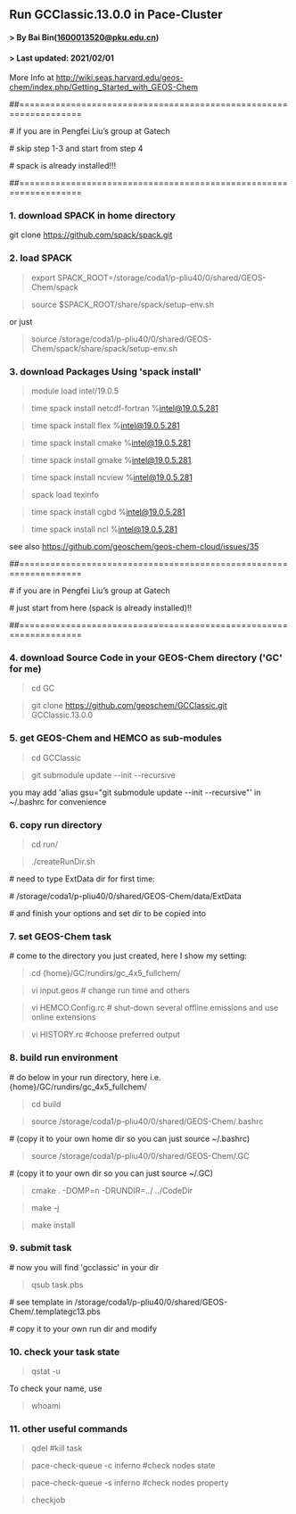 ## Run GCClassic.13.0.0 in Pace-Cluster
#### > By Bai Bin(1600013520@pku.edu.cn)
#### > Last updated: 2021/02/01

More Info at http://wiki.seas.harvard.edu/geos-chem/index.php/Getting_Started_with_GEOS-Chem

##==================================================================

\# if you are in Pengfei Liu’s group at Gatech

\# skip step 1-3 and start from step 4

\# spack is already installed!!!

##==================================================================

### 1. download SPACK in home directory
git clone https://github.com/spack/spack.git

### 2. load SPACK
> export SPACK_ROOT=/storage/coda1/p-pliu40/0/shared/GEOS-Chem/spack

> source $SPACK_ROOT/share/spack/setup-env.sh

or just

> source /storage/coda1/p-pliu40/0/shared/GEOS-Chem/spack/share/spack/setup-env.sh

### 3. download Packages Using 'spack install'
> module load intel/19.0.5

> time spack install netcdf-fortran %intel@19.0.5.281

> time spack install flex %intel@19.0.5.281

> time spack install cmake %intel@19.0.5.281

> time spack install gmake %intel@19.0.5.281

> time spack install ncview %intel@19.0.5.281

> spack load texinfo

> time spack install cgbd %intel@19.0.5.281

> time spack install ncl %intel@19.0.5.281

see also https://github.com/geoschem/geos-chem-cloud/issues/35

##==================================================================

\# if you are in Pengfei Liu’s group at Gatech

\# just start from here (spack is already installed)!!

##==================================================================

### 4. download Source Code in your GEOS-Chem directory ('GC' for me)
> cd GC

> git clone https://github.com/geoschem/GCClassic.git GCClassic.13.0.0

### 5. get GEOS-Chem and HEMCO as sub-modules
> cd GCClassic

> git submodule update --init --recursive

you may add 'alias gsu="git submodule update --init --recursive"' in ~/.bashrc for convenience
 
### 6. copy run directory
> cd run/

> ./createRunDir.sh

\# need to type ExtData dir for first time:

\# /storage/coda1/p-pliu40/0/shared/GEOS-Chem/data/ExtData

\# and finish your options and set dir to be copied into

### 7. set GEOS-Chem task
\# come to the directory you just created, here I show my setting:

> cd {home}/GC/rundirs/gc_4x5_fullchem/

> vi input.geos          # change run time and others

> vi HEMCO.Config.rc     # shut-down several offline emissions and use online extensions

> vi HISTORY.rc          #choose preferred output

### 8. build run environment
\# do below in your run directory, here i.e. {home}/GC/rundirs/gc_4x5_fullchem/

> cd build

> source /storage/coda1/p-pliu40/0/shared/GEOS-Chem/.bashrc 

\# (copy it to your own home dir so you can just source ~/.bashrc)

> source /storage/coda1/p-pliu40/0/shared/GEOS-Chem/.GC 

\# (copy it to your own dir so you can just source ~/.GC)

> cmake . -DOMP=n -DRUNDIR=../ ../CodeDir

> make -j

> make install

### 9. submit task
\# now you will find 'gcclassic' in your dir

> qsub task.pbs

\# see template in /storage/coda1/p-pliu40/0/shared/GEOS-Chem/.templategc13.pbs

\# copy it to your own run dir and modify


### 10. check your task state
> qstat -u <username>

To check your name, use

> whoami

### 11. other useful commands

> qdel <job id> #kill task

> pace-check-queue -c inferno  #check nodes state

> pace-check-queue -s inferno  #check nodes property

> checkjob <job id>

